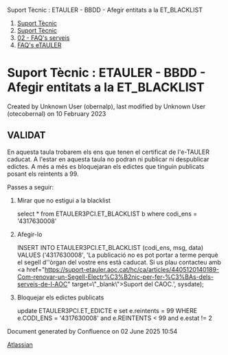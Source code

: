 Suport Tècnic : ETAULER - BBDD - Afegir entitats a la ET\_BLACKLIST  

1.  [Suport Tècnic](index.md)
2.  [Suport Tècnic](13893782.md)
3.  [02 - FAQ's serveis](26313393.md)
4.  [FAQ's eTAULER](28705565.md)

Suport Tècnic : ETAULER - BBDD - Afegir entitats a la ET\_BLACKLIST
===================================================================

Created by Unknown User (obernalp), last modified by Unknown User (otecobernal) on 10 February 2023

VALIDAT
-------

En aquesta taula trobarem els ens que tenen el certificat de l'e-TAULER caducat. A l'estar en aquesta taula no podran ni publicar ni despublicar edictes. A més a més es bloquejaran els edictes que tinguin publicats posant els reintents a 99.

Passes a seguir:

1.  Mirar que no estigui a la blacklist
    
    select \* from ETAULER3PCI.ET\_BLACKLIST b where codi\_ens = '4317630008'
    
2.  Afegir-lo
    
    INSERT INTO ETAULER3PCI.ET\_BLACKLIST
      (codi\_ens, msg, data)
    VALUES
      ('4317630008',
       'La publicació no es pot portar a terme perquè el segell d''òrgan del vostre ens està caducat. Si us plau contacteu amb <a href="https://suport-etauler.aoc.cat/hc/ca/articles/4405120140189-Com-renovar-un-Segell-Electr%C3%B2nic-per-fer-%C3%BAs-dels-serveis-de-l-AOC" target=\\"\_blank\\">Suport del CAOC</a>.',
       sysdate);
    
3.  Bloquejar els edictes publicats
    
    update ETAULER3PCI.ET\_EDICTE e
       set e.reintents = 99
     WHERE e.CODI\_ENS = '4317630008'
       and e.REINTENTS < 99
       and e.estat != 2
    

Document generated by Confluence on 02 June 2025 10:54

[Atlassian](http://www.atlassian.com/)